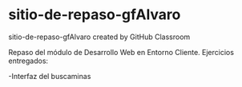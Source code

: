 # sitio-de-repaso-gfAlvaro
sitio-de-repaso-gfAlvaro created by GitHub Classroom

Repaso del módulo de Desarrollo Web en Entorno Cliente.
Ejercicios entregados:

-Interfaz del buscaminas
